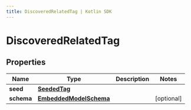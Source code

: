 ```yaml
---
title: DiscoveredRelatedTag | Kotlin SDK
---
```




# DiscoveredRelatedTag

## Properties
Name | Type | Description | Notes
------------ | ------------- | ------------- | -------------
**seed** | [**SeededTag**](SeededTag) |  | 
**schema** | [**EmbeddedModelSchema**](EmbeddedModelSchema) |  |  [optional]




